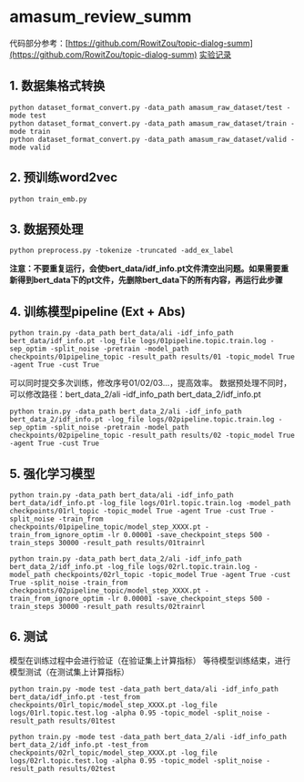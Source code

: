 # amasum_review_summ
代码部分参考：[https://github.com/RowitZou/topic-dialog-summ](https://github.com/RowitZou/topic-dialog-summ)
[实验记录](https://github.com/wzl0228/note/blob/main/%E4%B8%A4%E9%98%B6%E6%AE%B5%E6%84%8F%E8%A7%81%E6%91%98%E8%A6%81%E6%A8%A1%E5%9E%8B%E5%AE%9E%E9%AA%8C%E8%AE%B0%E5%BD%95.md)

## 1. 数据集格式转换

```
python dataset_format_convert.py -data_path amasum_raw_dataset/test -mode test
python dataset_format_convert.py -data_path amasum_raw_dataset/train -mode train
python dataset_format_convert.py -data_path amasum_raw_dataset/valid -mode valid
```

## 2. 预训练word2vec

```
python train_emb.py
```

## 3. 数据预处理

```
python preprocess.py -tokenize -truncated -add_ex_label
```
    
**注意：不要重复运行，会使bert_data/idf_info.pt文件清空出问题。如果需要重新得到bert_data下的pt文件，先删除bert_data下的所有内容，再运行此步骤**

## 4. 训练模型pipeline (Ext + Abs)

```
python train.py -data_path bert_data/ali -idf_info_path bert_data/idf_info.pt -log_file logs/01pipeline.topic.train.log -sep_optim -split_noise -pretrain -model_path checkpoints/01pipeline_topic -result_path results/01 -topic_model True -agent True -cust True
```
    
可以同时提交多次训练，修改序号01/02/03...，提高效率。
数据预处理不同时，可以修改路径：bert_data_2/ali -idf_info_path bert_data_2/idf_info.pt
    
```
python train.py -data_path bert_data_2/ali -idf_info_path bert_data_2/idf_info.pt -log_file logs/02pipeline.topic.train.log -sep_optim -split_noise -pretrain -model_path checkpoints/02pipeline_topic -result_path results/02 -topic_model True -agent True -cust True
```

## 5. 强化学习模型

```
python train.py -data_path bert_data/ali -idf_info_path bert_data/idf_info.pt -log_file logs/01rl.topic.train.log -model_path checkpoints/01rl_topic -topic_model True -agent True -cust True -split_noise -train_from checkpoints/01pipeline_topic/model_step_XXXX.pt -train_from_ignore_optim -lr 0.00001 -save_checkpoint_steps 500 -train_steps 30000 -result_path results/01trainrl
```
```
python train.py -data_path bert_data_2/ali -idf_info_path bert_data_2/idf_info.pt -log_file logs/02rl.topic.train.log -model_path checkpoints/02rl_topic -topic_model True -agent True -cust True -split_noise -train_from checkpoints/02pipeline_topic/model_step_XXXX.pt -train_from_ignore_optim -lr 0.00001 -save_checkpoint_steps 500 -train_steps 30000 -result_path results/02trainrl
```

## 6. 测试
模型在训练过程中会进行验证（在验证集上计算指标）
等待模型训练结束，进行模型测试（在测试集上计算指标）
```
python train.py -mode test -data_path bert_data/ali -idf_info_path bert_data/idf_info.pt -test_from checkpoints/01rl_topic/model_step_XXXX.pt -log_file logs/01rl.topic.test.log -alpha 0.95 -topic_model -split_noise -result_path results/01test
```
```
python train.py -mode test -data_path bert_data_2/ali -idf_info_path bert_data_2/idf_info.pt -test_from checkpoints/02rl_topic/model_step_XXXX.pt -log_file logs/02rl.topic.test.log -alpha 0.95 -topic_model -split_noise -result_path results/02test
```
